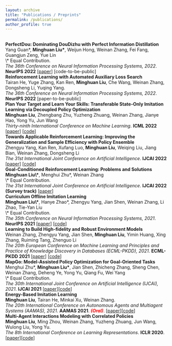 ```yaml
---
layout: archive
title: "Publications / Preprints"
permalink: /publications/
author_profile: true
---
```


<br>
<b>	PerfectDou: Dominating DouDizhu with Perfect Information Distillation </b> <br>
Yang Guan*, <b>Minghuan Liu*</b>, Weijun Hong, Weinan Zhang, Fei Fang, Guangjun Zeng, Yue Lin<br>
\* Equal Contribution. <br>
<i>The 36th Conference on Neural Information Processing Systems, 2022</i>. <b>NeurIPS 2022</b> [<a href="https://arxiv.org/abs/2203.16406">paper</a>] [code-to-be-public]

<br>
<b>	Reinforcement Learning with Automated Auxiliary Loss Search </b> <br>
Tairan He, Yuge Zhang, Kan Ren, <b>Minghuan Liu</b>, Che Wang, Weinan Zhang, Dongsheng Li, Yuqing Yang.<br>
<i>The 36th Conference on Neural Information Processing Systems, 2022</i>. <b>NeurIPS 2022</b> [paper-to-be-public]

<br>
<b>	Plan Your Target and Learn Your Skills: Transferable State-Only Imitation Learning via Decoupled Policy Optimization </b> <br>
<b>Minghuan Liu</b>, Zhengbang Zhu, Yuzheng Zhuang, Weinan Zhang, Jianye Hao, Yong Yu, Jun Wang<br> 
<i>Thirty-ninth International Conference on Machine Learning</i>. <b>ICML 2022</b> [<a href="https://arxiv.org/abs/2203.02214">paper</a>] [<a href="https://github.com/apexrl/DePO">code</a>]

<br>
<b>	Towards Applicable Reinforcement Learning: Improving the Generalization and Sample Efficiency with Policy Ensemble </b> <br>
Zhengyu Yang, Kan Ren, Xufang Luo, <b>Minghuan Liu</b>, Weiqing Liu, Jiang Bian, Weinan Zhang, Dongsheng Li<br> 
<i>The 31st International Joint Conference on Artificial Intelligence</i>. <b>IJCAI 2022</b> [<a href="https://arxiv.org/abs/2205.09284">paper</a>] [<a href="https://seqml.github.io/eppo">code</a>]

<br>
<b>	Goal-Conditioned Reinforcement Learning: Problems and Solutions </b> <br>
<b>Minghuan Liu\*</b>, Menghui Zhu*, Weinan Zhang<br> 
\* Equal Contribution. <br> 
<i>The 31st International Joint Conference on Artificial Intelligence</i>. <b>IJCAI 2022 (Survey track)</b> [<a href="https://arxiv.org/abs/2201.08299">paper</a>]

<br>
<b>	Curriculum Offline Imitation Learning </b> <br>
<b>Minghuan Liu\*</b>, Hanye Zhao*, Zhengyu Yang, Jian Shen, Weinan Zhang, Li Zhao, Tie-Yan Liu<br> 
\* Equal Contribution. <br> 
<i>The 35th Conference on Neural Information Processing Systems, 2021</i>. <b>NeurIPS 2021</b> [<a href="https://arxiv.org/abs/2111.02056">paper</a>] [<a href="https://github.com/apexrl/coil">code</a>]

<br>
<b>	Learning to Build High-fidelity and Robust Environment Models </b> <br>
Weinan Zhang, Zhengyu Yang, Jian Shen, <b>Minghuan Liu</b>, Yimin Huang, Xing Zhang, Ruiming Tang, Zhenguo Li<br> 
<i>The 20th European Conference on Machine Learning and Principles and Practice of Knowledge Discovery in Databases (ECML-PKDD), 2021</i>. <b>ECML-PKDD 2021</b> [<a href="https://2021.ecmlpkdd.org/wp-content/uploads/2021/07/sub_46.pdf">paper</a>] [<a href="https://github.com/apexrl/RL2S">code</a>]

<br>
<b>MapGo: Model-Assisted Policy Optimization for Goal-Oriented Tasks</b> <br>
Menghui Zhu*, <b>Minghuan Liu*</b>, Jian Shen, Zhicheng Zhang, Sheng Chen, Weinan Zhang, Deheng Ye, Yong Yu, Qiang Fu, Wei Yang <br> 
\* Equal Contribution. <br> 
<i>The 30th International Joint Conference on Artificial Intelligence (IJCAI), 2021</i>. <b>IJCAI 2021</b> [<a href="https://arxiv.org/abs/2105.06350">paper</a>][<a href="https://github.com/apexrl/MapGo">code</a>]

<br>
<b>Energy-Based Imitation Learning</b> <br> 
<b>Minghuan Liu</b>, Tairan He, Minkai Xu, Weinan Zhang. <br> 
<i>The 20th International Conference on Autonomous Agents and Multiagent Systems (AAMAS), 2021</i>. <b>AAMAS 2021</b>. <font color="red"><em><strong>(Oral)</strong></em></font>. [<a href="https://arxiv.org/abs/2004.09395">paper</a>][<a href="https://github.com/apexrl/EBIL-torch">code</a>]

<br> 
<b>Multi-Agent Interactions Modeling with Correlated Policies</b> <br> 
<b>Minghuan Liu</b>, Ming Zhou, Weinan Zhang, Yuzheng Zhuang, Jun Wang, Wulong Liu,  Yong Yu. <br> 
<i>The 8th International Conference on Learning Representations</i>. <b>ICLR 2020</b>. [<a href="https://arxiv.org/abs/2001.03415">paper</a>][<a href="https://github.com/apexrl/CoDAIL">code</a>]
